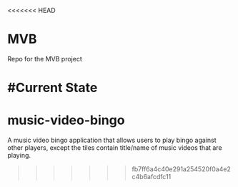 <<<<<<< HEAD
# MVB
Repo for the MVB project

#Current State
=======
# music-video-bingo
A music video bingo application that allows users to play bingo against other players, except the tiles contain title/name of music videos that are playing.
>>>>>>> fb7ff6a4c40e291a254520f0a4e2c4b6afcdfc11
